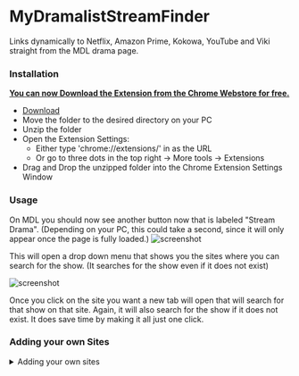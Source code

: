 # MyDramalistStreamFinder
Links dynamically to Netflix, Amazon Prime, Kokowa, YouTube and Viki straight from the MDL drama page.

### Installation
**<ins>You can now [Download](https://chrome.google.com/webstore/detail/mdl-stream-finder/opmdpgkejhnplnbfccekmagkbnjmcmgd) the Extension from the Chrome Webstore for free.</ins>**


   - [Download](https://github.com/JDatPNW/MyDramalistStreamFinder/archive/refs/heads/master.zip)
   - Move the folder to the desired directory on your PC
   - Unzip the folder
   - Open the Extension Settings:
      - Either type 'chrome://extensions/' in as the URL
      - Or go to three dots in the top right -> More tools -> Extensions
   - Drag and Drop the unzipped folder into the Chrome Extension Settings Window

### Usage
  On MDL you should now see another button now that is labeled "Stream Drama". (Depending on your PC, this could take a second, since it will only appear once the page is fully loaded.)
  ![screenshot](https://i.imgur.com/ee3Qtxa.png)

  This will open a drop down menu that shows you the sites where you can search for the show. (It searches for the show even if it does not exist)  

  ![screenshot](https://i.imgur.com/zuctAAH.png)

  Once you click on the site you want a new tab will open that will search for that show on that site. Again, it will also search for the show if it does not exist. It does save time by making it all just one click.

### Adding your own Sites
<details>
  <summary>Adding your own sites</summary>
  <ol>
  <li>
  After Line <b>74</b> add an additional line as such:
  
  ```javascript
  ```
  Where <i>YourPage_Dropdown</i> is a variable, so you should reuse that exact value later, and where <i>YourPage</i> at the very end is the Text that will appear on the MDL Website, so you can pick it freely.
  Right after that should be this line:
  
  ```javascript
  innerHTML    += "</div> </div>";
  ```
  If that is the case then you positioned it correctly
  </li>
  
  <li>
  Next you should create a copy of the code block that looks like this:
  
  ```javascript
      var YourPage_Link = document.getElementById('YourPage_Dropdown');
      VK_Link.addEventListener('click', function() {
          openStreamTabs("Select_YourPage");
      });
  ```
  Make sure that <i>YourPage_Dropdown</i> is spelled exactly the same way as it was in step 1. Also, <i>Select_YourPage</i> is a function name, so it should also be spelled exactly the same way later on, so pay atetntion here. Position your code block after the last one of the same logic (in the original file that would be right after line <b>105</b>. Right after the YouYube block.
  </li>
  
  <li>
   Now you need to figure out the logic and the syntax of the websites search funtion. This is not as difficult as it sounds. Let's look at how Viki does that:
   To do that I will go to Viki and just do a test search. I will search for "TEST DRAMA" on Viki and look at the URL that is created by that. 

  ```javascript
   https://www.viki.com/search?q=TEST%20SHOW
  ```
   This tells us that the URL will always begin with <i>https://www.viki.com/search?q=</i> followed by our test string, where spaces are replaced with <i>%20</i>. 
   Let us pretend here that our URL for our new site looks like this:

  ```javascript
   https://www.yourpage.com/search?q=TEST-SHOW
  ```
   The URL begins with <i>https://www.yourpage.com/search?q=</i> and seperates the terms with "-".
   So after line <b>15</b> in the original we will add our own new variable. 
   
  ```javascript
       var YourPage_URL = "https://www.yourpage.com/search?q=";
  ```
   You can tell that we only included the string up until our search term would start. <i>YourPage_URL</i> is a new variable, so make sure to type it the same way every time!
   
  </li>
  
  <li>
   Now after line <b>22</b> of the original file we will add on top of our just created variable. The logic already exists so it is easy. Just do it like this:
  
  ```javascript
        YourPage_URL = YourPage_URL + partsArray[i] + "-";
  ```
   Make sure <i>YourPage_URL</i> is spelled the same way as above and also make sure that you use the right seperator. In our example that was <i>-</i>, so we put that in between the <i>" "</i> at the end of the line!
   
  </li>
  
  <li>
      Since I wrote this code for fun it is not perfect, the next bit is proof of that. The logic we just added ads the seperator after every word, also after the last one. Of course the last word should not have that added, so we need to subtract that again. So just add 
  ```javascript
    YourPage_URL = YourPage_URL.substring(0, YourPage_URL.length - 1);
  ```
   after line <b>25</b> of the original file. Here, again, make sure you spell the variable name correctly and where here it says <i>1</i> just count the number of characters of the seperator. Here it was just <i>-</i> so it is just one. For Viki it would have been 3 for example.
   
   Here there is another possibility. If the Page that you are trying to add adds more to the URL after the search term you also need to add that here. Let us assume the URT was actually this:
  ```javascript
   https://www.yourpage.com/search?q=TEST-SHOW?more_from_the_page
  ```
   We can see that after our seasrch term there is this argument: <i>?more_from_the_page</i>. We need to add this as well.
   Do this as such:
   Create a variable right after the one we created in the previous step and call it by a new name:
  ```javascript
    var YourPage_PostFix = "more_from_the_page";
  ```
   then we will add more code in the line right after the ine we created when we did this:
  ```javascript
    YourPage_URL = YourPage_URL.substring(0, YourPage_URL.length - 1);
  ```
   The code we will add is simple:
  ```javascript
    YourPage_URL = YourPage_URL + YourPage_PostFix;
  ```
  </li>
  
  <li>
   Lastly, we need to add the functionality that will open the page. To do so we need to add code right after line <b>41</b> in the original.
  ```javascript
       if (Selection == "Select_YourPage")
      openInNewTab(YourPage_URL);
  ```
   Again, make sure that both variables are written correctly!
   This should do it, your code should now look something like this:
  </li>
  </ol>
  
  ```javascript
function openInNewTab(url) {
    var win = window.open(url, '_blank');
    win.focus();
}

function openStreamTabs(Selection){

    var name = document.getElementsByClassName("film-title")[0].textContent;
    var partsArray = name.split(' ');
    var VK_URL = "https://www.viki.com/search?q=";
    var NF_URL = "https://www.netflix.com/search?q=";
    var AP_URL = "https://www.amazon.com/s?k=";
    var AP_PostFix = "&i=prime-instant-video&ref=nb_sb_noss_2";
    var KK_URL = "https://www.kocowa.com/en_us/search/";
    var YT_URL = "https://www.youtube.com/results?search_query=";

    for (var i = 0; i < partsArray.length - 1; i++){
        VK_URL = VK_URL + partsArray[i] + "%20";
        NF_URL = NF_URL + partsArray[i] + "%20";
        AP_URL = AP_URL + partsArray[i] + "+";
        KK_URL = KK_URL + partsArray[i] + "%20";
        YT_URL = YT_URL + partsArray[i] + "+";
    }
    VK_URL = VK_URL.substring(0, VK_URL.length - 3);
    NF_URL = NF_URL.substring(0, NF_URL.length - 3);
    AP_URL = AP_URL.substring(0, AP_URL.length - 1);
    AP_URL = AP_URL + AP_PostFix;
    KK_URL = KK_URL.substring(0, KK_URL.length - 3);
    YT_URL = YT_URL.substring(0, YT_URL.length - 1);


    if (Selection == "Select_VK")
      openInNewTab(VK_URL);
    if (Selection == "Select_NF")
      openInNewTab(NF_URL);
    if (Selection == "Select_AP")
      openInNewTab(AP_URL);
    if (Selection == "Select_KK")
      openInNewTab(KK_URL);
    if (Selection == "Select_YT")
      openInNewTab(YT_URL);
}

function createElement( str ) {
    var frag = document.createDocumentFragment();
    var elem = document.createElement('div');
    elem.innerHTML = str;

    while (elem.childNodes[0]) {
        frag.appendChild(elem.childNodes[0]);
    }
    return frag;
}

window.addEventListener("load", function load(event) {
  window.removeEventListener("load", load, false); // Remove Listener, not needed anymore
    var Regex = /https:\/\/mydramalist.com\/[0-9]+[^\/]*$/;
    if (Regex.test(window.location.href)){  //Regex check
      var elements = document.getElementsByClassName("film-cover");
      if(elements.length == 0){
          return;
      }

      var innerHTML = "<div id=\"Stream_Buttons\" style=\"margin-bottom: -0.25rem !important\" class=\"btn-group group-manage-list dropdown m-b-sm btn-block\"> ";
      innerHTML    += "<button id=\"Stream_Open_All_Links\" class=\"btn white main col-xs-10 col-sm-9\" data-toggle=\"dropdown\">Stream Drama</button> ";
      innerHTML    += "<button id=\"Stream_Dropdown\" class=\"btn white btn-clist col-xs-2 col-sm-3\" data-toggle=\"dropdown\"><i class=\"fa fa-list\"></i></button> ";
      innerHTML    += "<div class=\"dropdown-menu dropdown-menu-right manage-clist\">";
      innerHTML    += "<div class=\"text-center p-a\">";
      innerHTML    += "<button id =\"VK_Dropdown\" class=\"dropdown-item m-t-sm m-b-sm btn-create-list\">Viki</button> ";
      innerHTML    += "<button id =\"NF_Dropdown\" class=\"dropdown-item m-t-sm m-b-sm btn-create-list\">Netflix</a>";

      innerHTML    += "<button id =\"AP_Dropdown\" class=\"dropdown-item m-t-sm m-b-sm btn-create-list\"</i>Amazon Prime</a>";
      innerHTML    += "<button id =\"KK_Dropdown\" class=\"dropdown-item m-t-sm m-b-sm btn-create-list\"</i>Kokowa</a>";
      innerHTML    += "<button id =\"YT_Dropdown\" class=\"dropdown-item m-t-sm m-b-sm btn-create-list\"</i>Youtube</a>";
      innerHTML    += "</div> </div>";

      elements[0].insertBefore(createElement(innerHTML), elements[0].childNodes[elements[0].childNodes.length - 2]);
      //elements[0].appendChild(createElement(innerHTML));


      var VK_Link = document.getElementById('VK_Dropdown');
      VK_Link.addEventListener('click', function() {
          openStreamTabs("Select_VK");
      });

      var NF_Link = document.getElementById('NF_Dropdown');
      NF_Link.addEventListener('click', function() {
          openStreamTabs("Select_NF");
      });


      var AP_Link = document.getElementById('AP_Dropdown');
      AP_Link.addEventListener('click', function() {
          openStreamTabs("Select_AP");
      });

      var KK_Link = document.getElementById('KK_Dropdown');
      KK_Link.addEventListener('click', function() {
          openStreamTabs("Select_KK");
      });

      var YT_Link = document.getElementById('YT_Dropdown');
      YT_Link.addEventListener('click', function() {
          openStreamTabs("Select_YT");
      });
};
}, false);  ```
  
</details>
